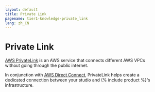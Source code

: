 ```yaml
---
layout: default
title: Private Link
pagename: tier1-knowledge-private_link
lang: zh_CN
---
```


# Private Link

[AWS PrivateLink](https://aws.amazon.com/privatelink/) is an AWS service that connects different AWS VPCs without going through the public internet. 

In conjunction with [AWS Direct Connect](./direct_connect.md), PrivateLink helps create a dedicated connection between your studio and {% include product %}'s infrastructure.
